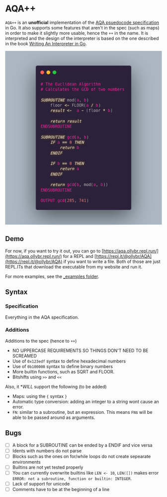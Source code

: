 # AQA++
`AQA++` is an **unofficial** implementation of the [AQA psuedocode specification](https://filestore.aqa.org.uk/resources/computing/AQA-8520-TG-PC.PDF) in Go. It also supports some features that aren't in the spec (such as maps) in order to make it slightly more usable, hence the `++` in the name. It is interpreted and the design of the interpreter is based on the one described in the book [Writing An Interpreter in Go](https://interpreterbook.com/).

![Example program, calculates the GCD of two numbers](_media/gcd.png)

## Demo
For now, if you want to try it out, you can go to [https://aqa.ollybr.repl.run/](https://aqa.ollybr.repl.run/) for a REPL and [https://repl.it/@ollybr/AQA](https://repl.it/@ollybr/AQA) if you want to write a file. Both of those are just REPL.ITs that download the executable from my website and run it.

For more examples, see the [_examples folder](_examples/).

## Syntax
### Specification
Everything in the AQA specification.

### Additions
Additions to the spec (hence to `++`)
* NO UPPERCASE REQUIREMENTS SO THINGS DON'T NEED TO BE SCREAMED
* Use of `0x123edf` syntax to define hexadecimal numbers
* Use of `0b100000` syntax to define binary numbers
* More builtin functions, such as SQRT and FLOOR.
* Bitshifts using `>>` and `<<`

Also, it **WILL* support the following (to be added)
* Maps: using the `{` syntax `}`
* Automatic type conversion: adding an integer to a string wont cause an error.
* `FN`: similar to a subroutine, but an expression. This means `FN`s will be able to be passed around as arguments.

## Bugs
- [ ] A block for a SUBROUTINE can be ended by a ENDIF and vice versa
- [ ] Idents with numbers do not parse
- [ ] Blocks such as the ones on for/while loops do not create sepearate environments
- [ ] Builtins are not yet tested properly
- [ ] You can currently overwrite builtins like `LEN <- 10`, `LEN([])` makes error `ERROR: not a subroutine, function or builtin: INTEGER`.
- [ ] Lack of support for unicode
- [ ] Comments have to be at the beginning of a line